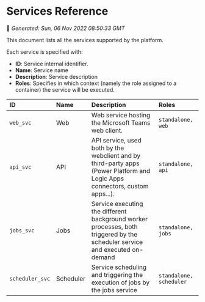# Services Reference
📆 *Generated: Sun, 06 Nov 2022 08:50:33 GMT*

This document lists all the services supported by the platform.

Each service is specified with:
- **ID**: Service internal identifier.
- **Name**: Service name
- **Description**: Service description
- **Roles**: Specifies in which context (namely the role assigned to a container) the service will be executed.



| ID | Name | Description | Roles |
|:---|:-----|:------------|:------|
| `web_svc` | Web | Web service hosting the Microsoft Teams web client. | `standalone, web` |
| `api_svc` | API | API service, used both by the webclient and by third-party apps (Power Platform and Logic Apps connectors, custom apps...). | `standalone, api` |
| `jobs_svc` | Jobs | Service executing the different background worker processes, both triggered by the scheduler service and executed on-demand | `standalone, jobs` |
| `scheduler_svc` | Scheduler | Service scheduling and triggering the execution of jobs by the jobs service | `standalone, scheduler` |
